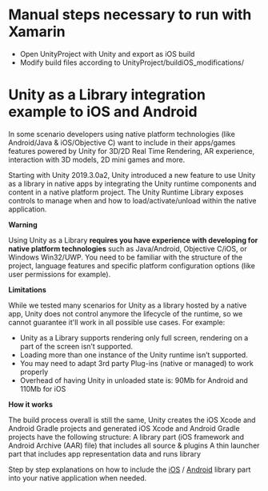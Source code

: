 # Manual steps necessary to run with Xamarin
- Open UnityProject with Unity and export as iOS build
- Modify build files according to UnityProject/buildiOS_modifications/


# Unity as a Library integration example to iOS and Android #

In some scenario developers using native platform technologies (like Android/Java & iOS/Objective C) want to include in their apps/games features powered by Unity for 3D/2D Real Time Rendering, AR experience, interaction with 3D models, 2D mini games and more.

Starting with Unity 2019.3.0a2, Unity  introduced a new feature to use Unity as a library in native apps by integrating the Unity runtime components and content in a native platform project. The Unity Runtime Library exposes controls to manage when and how to load/activate/unload within the native application.

**Warning**

Using Unity as a Library **requires you have experience with developing for native platform technologies** such as Java/Android, Objective C/iOS, or Windows Win32/UWP. You need to be familiar with the structure of the project, language features and specific platform configuration options (like user permissions for example).


**Limitations**

While we tested many scenarios for Unity as a library hosted by a native app, Unity does not control anymore the lifecycle of the runtime, so we cannot guarantee it'll work in all possible use cases. 
For example:
- Unity as a Library supports rendering only full screen, rendering on a part of the screen isn’t supported.
- Loading more than one instance of the Unity runtime isn’t supported.
- You may need to adapt 3rd party Plug-ins (native or managed) to work properly  
- Overhead of having Unity in unloaded state is: 90Mb for Android and 110Mb for iOS

**How it works**

The build process overall is still the same, Unity creates the iOS Xcode and Android Gradle projects and generated iOS Xcode and Android Gradle projects have the following structure:
 A library part (iOS framework and Android Archive (AAR) file) that includes all source & plugins 
 A thin launcher part that includes app representation data and runs library

Step by step explanations on how to include the [iOS](docs/ios.md) / [Android](docs/android.md) library part into your native application when needed.

